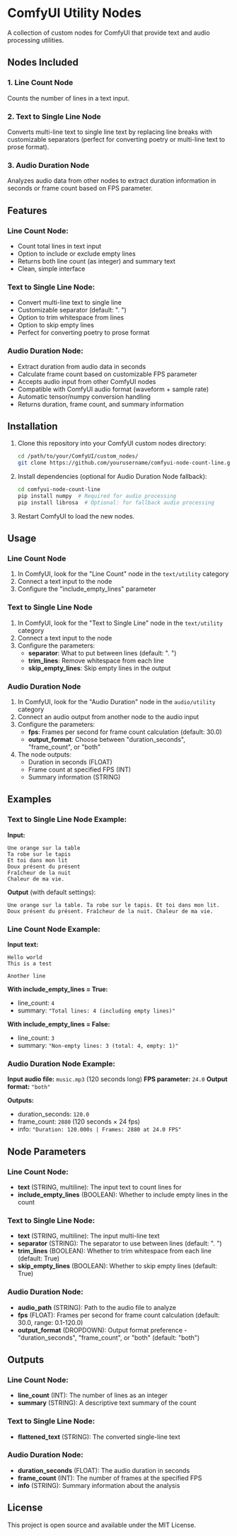 # ComfyUI Utility Nodes

A collection of custom nodes for ComfyUI that provide text and audio processing utilities.

## Nodes Included

### 1. Line Count Node
Counts the number of lines in a text input.

### 2. Text to Single Line Node  
Converts multi-line text to single line text by replacing line breaks with customizable separators (perfect for converting poetry or multi-line text to prose format).

### 3. Audio Duration Node
Analyzes audio data from other nodes to extract duration information in seconds or frame count based on FPS parameter.

## Features

### Line Count Node:
- Count total lines in text input
- Option to include or exclude empty lines
- Returns both line count (as integer) and summary text
- Clean, simple interface

### Text to Single Line Node:
- Convert multi-line text to single line
- Customizable separator (default: ". ")
- Option to trim whitespace from lines
- Option to skip empty lines
- Perfect for converting poetry to prose format

### Audio Duration Node:
- Extract duration from audio data in seconds
- Calculate frame count based on customizable FPS parameter
- Accepts audio input from other ComfyUI nodes
- Compatible with ComfyUI audio format (waveform + sample rate)
- Automatic tensor/numpy conversion handling
- Returns duration, frame count, and summary information

## Installation

1. Clone this repository into your ComfyUI custom nodes directory:
   ```bash
   cd /path/to/your/ComfyUI/custom_nodes/
   git clone https://github.com/yourusername/comfyui-node-count-line.git
   ```

2. Install dependencies (optional for Audio Duration Node fallback):
   ```bash
   cd comfyui-node-count-line
   pip install numpy  # Required for audio processing
   pip install librosa  # Optional: for fallback audio processing
   ```

3. Restart ComfyUI to load the new nodes.

## Usage

### Line Count Node
1. In ComfyUI, look for the "Line Count" node in the `text/utility` category
2. Connect a text input to the node
3. Configure the "include_empty_lines" parameter

### Text to Single Line Node
1. In ComfyUI, look for the "Text to Single Line" node in the `text/utility` category
2. Connect a text input to the node
3. Configure the parameters:
   - **separator**: What to put between lines (default: ". ")
   - **trim_lines**: Remove whitespace from each line
   - **skip_empty_lines**: Skip empty lines in the output

### Audio Duration Node
1. In ComfyUI, look for the "Audio Duration" node in the `audio/utility` category
2. Connect an audio output from another node to the audio input
3. Configure the parameters:
   - **fps**: Frames per second for frame count calculation (default: 30.0)
   - **output_format**: Choose between "duration_seconds", "frame_count", or "both"
4. The node outputs:
   - Duration in seconds (FLOAT)
   - Frame count at specified FPS (INT)  
   - Summary information (STRING)

## Examples

### Text to Single Line Node Example:

**Input:**
```
Une orange sur la table  
Ta robe sur le tapis  
Et toi dans mon lit  
Doux présent du présent  
Fraîcheur de la nuit  
Chaleur de ma vie.
```

**Output** (with default settings):
```
Une orange sur la table. Ta robe sur le tapis. Et toi dans mon lit. Doux présent du présent. Fraîcheur de la nuit. Chaleur de ma vie.
```

### Line Count Node Example:

**Input text:**
```
Hello world
This is a test

Another line
```

**With include_empty_lines = True:**
- line_count: `4`
- summary: `"Total lines: 4 (including empty lines)"`

**With include_empty_lines = False:**
- line_count: `3`
- summary: `"Non-empty lines: 3 (total: 4, empty: 1)"`

### Audio Duration Node Example:

**Input audio file:** `music.mp3` (120 seconds long)
**FPS parameter:** `24.0`
**Output format:** `"both"`

**Outputs:**
- duration_seconds: `120.0`
- frame_count: `2880` (120 seconds × 24 fps)
- info: `"Duration: 120.000s | Frames: 2880 at 24.0 FPS"`

## Node Parameters

### Line Count Node:
- **text** (STRING, multiline): The input text to count lines for
- **include_empty_lines** (BOOLEAN): Whether to include empty lines in the count

### Text to Single Line Node:
- **text** (STRING, multiline): The input multi-line text
- **separator** (STRING): The separator to use between lines (default: ". ")
- **trim_lines** (BOOLEAN): Whether to trim whitespace from each line (default: True)
- **skip_empty_lines** (BOOLEAN): Whether to skip empty lines (default: True)

### Audio Duration Node:
- **audio_path** (STRING): Path to the audio file to analyze
- **fps** (FLOAT): Frames per second for frame count calculation (default: 30.0, range: 0.1-120.0)
- **output_format** (DROPDOWN): Output format preference - "duration_seconds", "frame_count", or "both" (default: "both")

## Outputs

### Line Count Node:
- **line_count** (INT): The number of lines as an integer
- **summary** (STRING): A descriptive text summary of the count

### Text to Single Line Node:
- **flattened_text** (STRING): The converted single-line text

### Audio Duration Node:
- **duration_seconds** (FLOAT): The audio duration in seconds
- **frame_count** (INT): The number of frames at the specified FPS
- **info** (STRING): Summary information about the analysis

## License

This project is open source and available under the MIT License.

